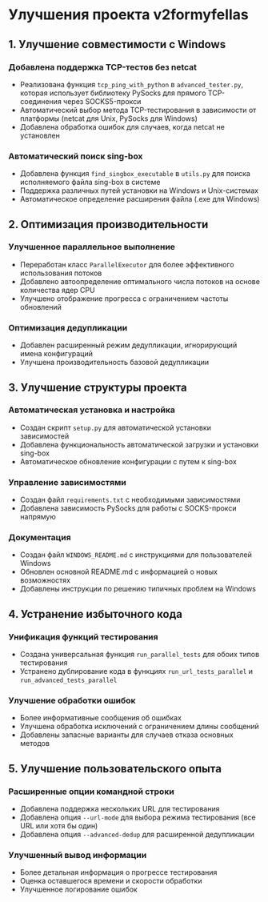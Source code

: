 # Улучшения проекта v2formyfellas

## 1. Улучшение совместимости с Windows

### Добавлена поддержка TCP-тестов без netcat
- Реализована функция `tcp_ping_with_python` в `advanced_tester.py`, которая использует библиотеку PySocks для прямого TCP-соединения через SOCKS5-прокси
- Автоматический выбор метода TCP-тестирования в зависимости от платформы (netcat для Unix, PySocks для Windows)
- Добавлена обработка ошибок для случаев, когда netcat не установлен

### Автоматический поиск sing-box
- Добавлена функция `find_singbox_executable` в `utils.py` для поиска исполняемого файла sing-box в системе
- Поддержка различных путей установки на Windows и Unix-системах
- Автоматическое определение расширения файла (.exe для Windows)

## 2. Оптимизация производительности

### Улучшенное параллельное выполнение
- Переработан класс `ParallelExecutor` для более эффективного использования потоков
- Добавлено автоопределение оптимального числа потоков на основе количества ядер CPU
- Улучшено отображение прогресса с ограничением частоты обновлений

### Оптимизация дедупликации
- Добавлен расширенный режим дедупликации, игнорирующий имена конфигураций
- Улучшена производительность базовой дедупликации

## 3. Улучшение структуры проекта

### Автоматическая установка и настройка
- Создан скрипт `setup.py` для автоматической установки зависимостей
- Добавлена функциональность автоматической загрузки и установки sing-box
- Автоматическое обновление конфигурации с путем к sing-box

### Управление зависимостями
- Создан файл `requirements.txt` с необходимыми зависимостями
- Добавлена зависимость PySocks для работы с SOCKS-прокси напрямую

### Документация
- Создан файл `WINDOWS_README.md` с инструкциями для пользователей Windows
- Обновлен основной README.md с информацией о новых возможностях
- Добавлены инструкции по решению типичных проблем на Windows

## 4. Устранение избыточного кода

### Унификация функций тестирования
- Создана универсальная функция `run_parallel_tests` для обоих типов тестирования
- Устранено дублирование кода в функциях `run_url_tests_parallel` и `run_advanced_tests_parallel`

### Улучшение обработки ошибок
- Более информативные сообщения об ошибках
- Улучшена обработка исключений с ограничением длины сообщений
- Добавлены запасные варианты для случаев отказа основных методов

## 5. Улучшение пользовательского опыта

### Расширенные опции командной строки
- Добавлена поддержка нескольких URL для тестирования
- Добавлена опция `--url-mode` для выбора режима тестирования (все URL или хотя бы один)
- Добавлена опция `--advanced-dedup` для расширенной дедупликации

### Улучшенный вывод информации
- Более детальная информация о прогрессе тестирования
- Оценка оставшегося времени и скорости обработки
- Улучшенное логирование ошибок 